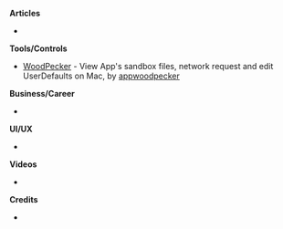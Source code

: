 **Articles**

* 

**Tools/Controls**

* [WoodPecker](http://www.woodpeck.cn) - View App's sandbox files, network request and edit UserDefaults on Mac, by [appwoodpecker](https://twitter.com/appwoodpecker)
 

**Business/Career**

* 

**UI/UX**

* 

**Videos**

* 

**Credits**

* 
